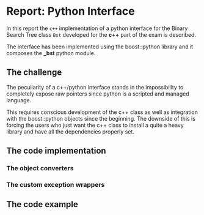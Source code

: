# Report: Python Interface

In this report the `c++` implementation of a python interface for the Binary Search Tree class `Bst` developed for the **c++** part of the exam is described.

The interface has been implemented using the boost::python library and it composes the **_bst** python module.

## The challenge

The peculiarity of a c++/python interface stands in the impossibility to completely expose raw pointers since python is a scripted and managed language.

This requires conscious development of the c++ class as well as integration with the boost::python objects since the beginning. The downside of this is forcing the users who just want the c++ class to install a quite a heavy library and have all the dependencies properly set.


## The code implementation


### The object converters


### The custom exception wrappers


## The code example
